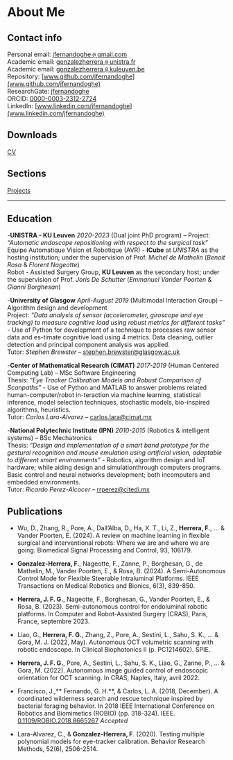 # About Me

## Contact info
Personal email: [jfernandoghe <code>@</code> gmail.com](mailto:jfernandoghe@gmail.com)<br/>
Academic email: [gonzalezherrera <code>@</code> unistra.fr](mailto:jose.gonzalez@cimat.mx)<br/>
Academic email: [gonzalezherrera <code>@</code> kuleuven.be](mailto:jose.gonzalez@cimat.mx)<br/>
Repository: [www.github.com/jfernandoghe](www.github.com/jfernandoghe)<br/>
ResearchGate: [jfernandoghe](https://www.researchgate.net/profile/Fernando_Gonzalez_Herrera)<br/>
ORCID: [0000-0003-2312-2724](https://orcid.org/0000-0003-2312-2724)<br/>
LinkedIn: [www.linkedin.com/jfernandoghe](www.linkedin.com/jfernandoghe)<br/>

## Downloads
[CV](https://drive.google.com/file/d/1RasnNa9TeisQ60a0sZcdTNjQCIsrbTNU/view?usp=drive_link)<br/>

## Sections
[Projects](./projects.md) <br/>

---

## Education

-**UNISTRA - KU Leuven** _2020-2023_ (Dual joint PhD program) – 
Project: _“Automatic endoscope repositioning with respect to the surgical task”_ <br/>
Equipe Automatique Vision et Robotique (AVR) - **ICube** at _UNISTRA_ as the hosting institution; under the supervision of Prof. _Michel de Mathelin_ (_Benoit Rosa_ & _Florent Nageotte_)<br/>
Robot - Assisted Surgery Group, **KU Leuven** as the secondary host; under the supervision of Prof. _Joris De Schutter_ (_Emmanuel Vander Poorten_ & _Gianni Borghesan_)


-**University of Glasgow** _April-August 2019_ (Multimodal Interaction Group) – Algorithm design and development<br/>
Project: _“Data analysis of sensor (accelerometer, giroscope and eye tracking) to measure cognitive load using robust metrics for different tasks”_ - Use of Python for development of a technique to processes raw sensor data and es-timate cognitive load using 4 metrics.  Data cleaning, outlier detection and principal component analysis was applied.<br/>
Tutor: _Stephen Brewster_ – [stephen.brewster@glasgow.ac.uk](mailto:stephen.brewster@glasgow.ac.uk)

-**Center of Mathematical Research (CIMAT)** _2017-2019_ (Human Centered Computing Lab) – MSc Software Engineering<br/>
Thesis: _“Eye Tracker Calibration Models and Robust Comparison of Scanpaths”_ - Use of Python and MATLAB to answer problems related human-computer/robot in-teraction via machine learning, statistical inference, model selection techniques, stochastic models, bio-inspired algorithms, heuristics.<br/>
Tutor: _Carlos Lara-Alvarez_ – [carlos.lara@cimat.mx](mailto:carlos.lara@cimat.mx)

-**National Polytechnic Institute (IPN)** _2010-2015_ (Robotics & intelligent systems) – BSc Mechatronics<br/>
Thesis: _“Design and implementation of a smart band prototype for the gestural recognition  and  mouse  emulation  using  artificial  vision,  adaptable  to  different  smart  environments”_ - Robotics,  algorithm  design  and  IoT  hardware;  while  aiding  design  and  simulationthrough computers programs.  Basic control and neural networks development; both incomputers and embedded environments.<br/>
Tutor: _Ricardo Perez-Alcocer_ – [rrperez@citedi.mx](mailto:rrperez@citedi.mx)

## Publications

- Wu, D., Zhang, R., Pore, A., Dall’Alba, D., Ha, X. T., Li, Z., **Herrera, F.**, ... & Vander Poorten, E. (2024). A review on machine learning in flexible surgical and interventional robots: Where we are and where we are going. Biomedical Signal Processing and Control, 93, 106179.

- **Gonzalez-Herrera, F.**, Nageotte, F., Zanne, P., Borghesan, G., de Mathelin, M., Vander Poorten, E., & Rosa, B. (2024). A Semi-Autonomous Control Mode for Flexible Steerable Intraluminal Platforms. IEEE Transactions on Medical Robotics and Bionics, 6(3), 839-850.

- **Herrera, J. F. G.**, Nageotte, F., Borghesan, G., Vander Poorten, E., & Rosa, B. (2023). Semi-autonomous control for endoluminal robotic platforms. In Computer and Robot-Assisted Surgery (CRAS), Paris, France, septembre 2023.

- Liao, G., **Herrera, F. G.**, Zhang, Z., Pore, A., Sestini, L., Sahu, S. K., ... & Gora, M. J. (2022, May). Autonomous OCT volumetric scanning with robotic endoscope. In Clinical Biophotonics II (p. PC1214602). SPIE.

- **Herrera, J. F. G.**, Pore, A., Sestini, L., Sahu, S. K., Liao, G., Zanne, P., ... & Gora, M. (2022). Autonomous image guided control of endoscopic orientation for OCT scanning. In CRAS, Naples, Italy, avril 2022.

- Francisco, J.,** Fernando, G. H.**, & Carlos, L. A. (2018, December). A coordinated wilderness search and rescue technique inspired by bacterial foraging behavior. In 2018 IEEE International Conference on Robotics and Biomimetics (ROBIO) (pp. 318-324). IEEE. [0.1109/ROBIO.2018.8665267](https://ieeexplore.ieee.org/document/8665267) _Accepted_
  
- Lara-Alvarez, C., & **Gonzalez-Herrera, F**. (2020). Testing multiple polynomial models for eye-tracker calibration. Behavior Research Methods, 52(6), 2506-2514.

